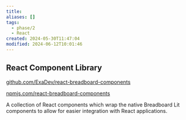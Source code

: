 ```yaml
---
title: 
aliases: []
tags:
  - phase/2
  - React
created: 2024-05-30T11:47:04
modified: 2024-06-12T10:01:46
---
```


## React Component Library

[github.com/ExaDev/react-breadboard-components](https://github.com/ExaDev/react-breadboard-components)

[npmjs.com/react-breadboard-components](https://www.npmjs.com/react-breadboard-components)

A collection of React components which wrap the native Breadboard Lit components to allow for easier integration with React applications.
